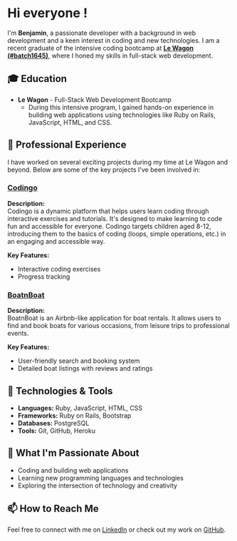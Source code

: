 # Hi everyone !

I'm **Benjamin**, a passionate developer with a background in web development and a keen interest in coding and new technologies. I am a recent graduate of the intensive coding bootcamp at [**Le Wagon (#batch1645)**](https://www.lewagon.com/fr/lille), where I honed my skills in full-stack web development.

## 🎓 Education

- **Le Wagon** - Full-Stack Web Development Bootcamp
  - During this intensive program, I gained hands-on experience in building web applications using technologies like Ruby on Rails, JavaScript, HTML, and CSS.

## 💼 Professional Experience

I have worked on several exciting projects during my time at Le Wagon and beyond. Below are some of the key projects I've been involved in:

### [Codingo](https://github.com/blepoutre/codingo)

**Description:**  
Codingo is a dynamic platform that helps users learn coding through interactive exercises and tutorials. It's designed to make learning to code fun and accessible for everyone. Codingo targets children aged 8-12, introducing them to the basics of coding (loops, simple operations, etc.) in an engaging and accessible way.

**Key Features:**
- Interactive coding exercises
- Progress tracking

### [BoatnBoat](https://github.com/blepoutre/boatnboat)

**Description:**  
BoatnBoat is an Airbnb-like application for boat rentals. It allows users to find and book boats for various occasions, from leisure trips to professional events.

**Key Features:**
- User-friendly search and booking system
- Detailed boat listings with reviews and ratings

## 🔧 Technologies & Tools

- **Languages:** Ruby, JavaScript, HTML, CSS
- **Frameworks:** Ruby on Rails, Bootstrap
- **Databases:** PostgreSQL
- **Tools:** Git, GitHub, Heroku

## 🌟 What I'm Passionate About

- Coding and building web applications
- Learning new programming languages and technologies
- Exploring the intersection of technology and creativity

## 📫 How to Reach Me

Feel free to connect with me on [LinkedIn](https://www.linkedin.com/in/benjaminlepoutre/) or check out my work on [GitHub](https://github.com/blepoutre).

